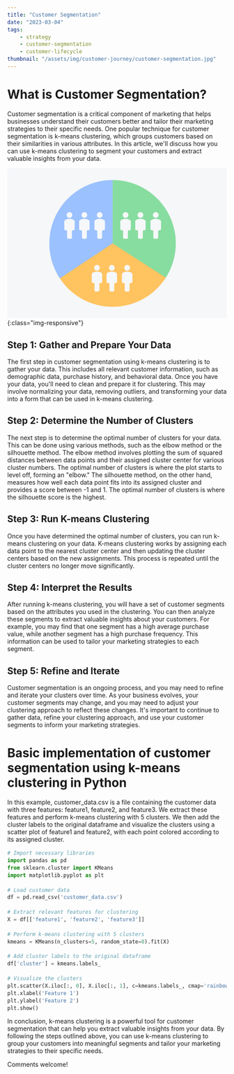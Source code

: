 ```yaml
---
title: "Customer Segmentation"
date: "2023-03-04"
tags:
    - strategy
    - customer-segmentation
    - customer-lifecycle
thumbnail: "/assets/img/customer-journey/customer-segmentation.jpg"
---
```

# What is Customer Segmentation?
Customer segmentation is a critical component of marketing that helps businesses understand their customers better and tailor their marketing strategies to their specific needs. One popular technique for customer segmentation is k-means clustering, which groups customers based on their similarities in various attributes. In this article, we'll discuss how you can use k-means clustering to segment your customers and extract valuable insights from your data.

![customer-segmentation](/assets/img/customer-journey/customer-segmentation.png){:class="img-responsive"}

## Step 1: Gather and Prepare Your Data
The first step in customer segmentation using k-means clustering is to gather your data. This includes all relevant customer information, such as demographic data, purchase history, and behavioral data. Once you have your data, you'll need to clean and prepare it for clustering. This may involve normalizing your data, removing outliers, and transforming your data into a form that can be used in k-means clustering.

## Step 2: Determine the Number of Clusters
The next step is to determine the optimal number of clusters for your data. This can be done using various methods, such as the elbow method or the silhouette method. The elbow method involves plotting the sum of squared distances between data points and their assigned cluster center for various cluster numbers. The optimal number of clusters is where the plot starts to level off, forming an "elbow." The silhouette method, on the other hand, measures how well each data point fits into its assigned cluster and provides a score between -1 and 1. The optimal number of clusters is where the silhouette score is the highest.

## Step 3: Run K-means Clustering
Once you have determined the optimal number of clusters, you can run k-means clustering on your data. K-means clustering works by assigning each data point to the nearest cluster center and then updating the cluster centers based on the new assignments. This process is repeated until the cluster centers no longer move significantly.

## Step 4: Interpret the Results
After running k-means clustering, you will have a set of customer segments based on the attributes you used in the clustering. You can then analyze these segments to extract valuable insights about your customers. For example, you may find that one segment has a high average purchase value, while another segment has a high purchase frequency. This information can be used to tailor your marketing strategies to each segment.

## Step 5: Refine and Iterate
Customer segmentation is an ongoing process, and you may need to refine and iterate your clusters over time. As your business evolves, your customer segments may change, and you may need to adjust your clustering approach to reflect these changes. It's important to continue to gather data, refine your clustering approach, and use your customer segments to inform your marketing strategies.

# Basic implementation of customer segmentation using k-means clustering in Python
In this example, customer_data.csv is a file containing the customer data with three features: feature1, feature2, and feature3. We extract these features and perform k-means clustering with 5 clusters. We then add the cluster labels to the original dataframe and visualize the clusters using a scatter plot of feature1 and feature2, with each point colored according to its assigned cluster.

```python
# Import necessary libraries
import pandas as pd
from sklearn.cluster import KMeans
import matplotlib.pyplot as plt

# Load customer data
df = pd.read_csv('customer_data.csv')

# Extract relevant features for clustering
X = df[['feature1', 'feature2', 'feature3']]

# Perform k-means clustering with 5 clusters
kmeans = KMeans(n_clusters=5, random_state=0).fit(X)

# Add cluster labels to the original dataframe
df['cluster'] = kmeans.labels_

# Visualize the clusters
plt.scatter(X.iloc[:, 0], X.iloc[:, 1], c=kmeans.labels_, cmap='rainbow')
plt.xlabel('Feature 1')
plt.ylabel('Feature 2')
plt.show()
```

In conclusion, k-means clustering is a powerful tool for customer segmentation that can help you extract valuable insights from your data. By following the steps outlined above, you can use k-means clustering to group your customers into meaningful segments and tailor your marketing strategies to their specific needs.

Comments welcome!